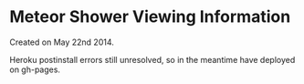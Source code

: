 # Meteor Shower Viewing Information

Created on May 22nd 2014.

Heroku postinstall errors still unresolved, so in the meantime have deployed on gh-pages.
